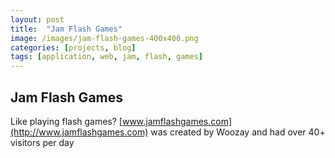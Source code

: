 ```yaml
---
layout: post
title:  "Jam Flash Games"
image: /images/jam-flash-games-400x400.png
categories: [projects, blog]
tags: [application, web, jam, flash, games]
---
```


## Jam Flash Games

Like playing flash games? [www.jamflashgames.com](http://www.jamflashgames.com) was created by Woozay and had over 40+ visitors per day